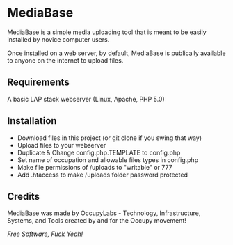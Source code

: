 MediaBase
==========

MediaBase is a simple media uploading tool that is meant to be easily installed by novice computer users.

Once installed on a web server, by default, MediaBase is publically available to anyone on the internet to upload files.

Requirements
------------

A basic LAP stack webserver (Linux, Apache, PHP 5.0)

Installation
------------

* Download files in this project (or git clone if you swing that way)
* Upload files to your webserver
* Duplicate & Change config.php.TEMPLATE to config.php
* Set name of occupation and allowable files types in config.php
* Make file permissions of /uploads to "writable" or 777
* Add .htaccess to make /uploads folder password protected

Credits
-------

MediaBase was made by OccupyLabs - Technology, Infrastructure, Systems, and Tools created by and for the Occupy movement!

*Free Software, Fuck Yeah!*
